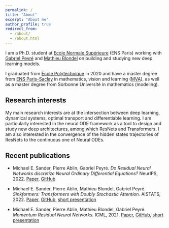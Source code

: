 ```yaml
---
permalink: /
title: "About"
excerpt: "About me"
author_profile: true
redirect_from: 
  - /about/
  - /about.html
---
```


I am a Ph.D. student at [Ecole Normale Supérieure](https://www.ens.psl.eu/en) (ENS Paris) working with [Gabriel Peyré](http://www.gpeyre.com/) and [Mathieu Blondel](https://mblondel.org/) on building and studying new deep learning models. 

I graduated from [École Polytechnique](https://www.polytechnique.edu/en) in 2020 and have a master degree from [ENS Paris-Saclay](https://ens-paris-saclay.fr/en) in mathematics, vision and learning ([MVA](https://www.master-mva.com/)), as well as a master degree from Sorbonne Université in mathematics (modeling).

Research interests
---

My main research interests are at the intersection between deep learning, dynamical systems, optimal transport and differentiable learning. I am particularly interested in the neural ODE framework as a tool to design and study new deep architectures, among which ResNets and Transformers. I am also interested in the convergence of the hidden states trajectories of ResNets to the continuous one of Neural ODEs. 

Recent publications
---

- Michael E. Sander, Pierre Ablin, Gabriel Peyré. *Do Residual Neural Networks discretize Neural Ordinary Differential Equations?* NeurIPS, 2022. [Paper](https://arxiv.org/abs/2205.14612), [GitHub](https://github.com/michaelsdr/resnet_nodes)

- Michael E. Sander, Pierre Ablin, Mathieu Blondel, Gabriel Peyré. *Sinkformers: Transformers with Doubly Stochastic Attention.* AISTATS, 2022. [Paper](https://arxiv.org/abs/2110.11773), [GitHub](https://github.com/michaelsdr/sinkformers), [short presentation](https://slideslive.com/38980517/sinkformers-transformers-with-doubly-stochastic-attention?ref=speaker-17920)

- Michael E. Sander, Pierre Ablin, Mathieu Blondel, Gabriel Peyré. *Momentum Residual Neural Networks.* ICML, 2021. [Paper](https://arxiv.org/abs/2102.07870), [GitHub](https://github.com/michaelsdr/momentumnet), [short presentation](https://www.youtube.com/watch?v=4PQR7ErASNo)

